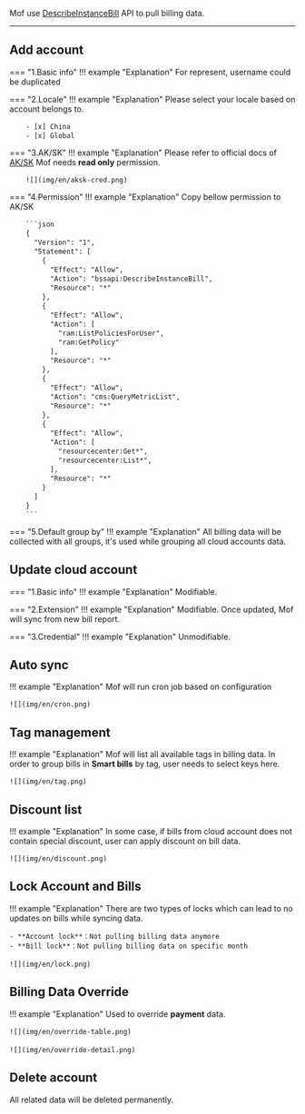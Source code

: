 Mof use [DescribeInstanceBill](https://www.alibabacloud.com/help/en) API to pull billing data.

---

## Add account
=== "1.Basic info"
    !!! example "Explanation"
        For represent, username could be duplicated

=== "2.Locale"
    !!! example "Explanation"
        Please select your locale based on account belongs to.

        - [x] China
        - [x] Global

=== "3.AK/SK"
    !!! example "Explanation"
        Please refer to official docs of [AK/SK](https://www.alibabacloud.com/help/en/cloud-migration-guide-for-beginners/latest/obtain-an-accesskey-pair?spm=a3c0i.23458820.2359477120.252.f0237d3f5WFa9F)
        Mof needs **read only** permission.

        ![](img/en/aksk-cred.png)

=== "4.Permission"
    !!! example "Explanation"
        Copy bellow permission to AK/SK

        ```json
        {
          "Version": "1",
          "Statement": [
            {
              "Effect": "Allow",
              "Action": "bssapi:DescribeInstanceBill",
              "Resource": "*"
            },
            {
              "Effect": "Allow",
              "Action": [
                "ram:ListPoliciesForUser",
                "ram:GetPolicy"
              ],
              "Resource": "*"
            },
            {
              "Effect": "Allow",
              "Action": "cms:QueryMetricList",
              "Resource": "*"
            },
            {
              "Effect": "Allow",
              "Action": [
                "resourcecenter:Get*",
                "resourcecenter:List*",
              ],
              "Resource": "*"
            }
          ]
        }
        ```

=== "5.Default group by"
    !!! example "Explanation"
        All billing data will be collected with all groups, it's used while grouping all cloud accounts data.

## Update cloud account
=== "1.Basic info"
    !!! example "Explanation"
        Modifiable.

=== "2.Extension"
    !!! example "Explanation"
        Modifiable. Once updated, Mof will sync from new bill report.

=== "3.Credential"
    !!! example "Explanation"
        Unmodifiable.

## Auto sync
!!! example "Explanation"
    Mof will run cron job based on configuration

    ![](img/en/cron.png)

## Tag management
!!! example "Explanation"
    Mof will list all available tags in billing data. In order to group bills in **Smart bills** by tag, user needs to select keys here.

    ![](img/en/tag.png)

## Discount list
!!! example "Explanation"
    In some case, if bills from cloud account does not contain special discount, user can apply discount on bill data.

    ![](img/en/discount.png)

## Lock Account and Bills
!!! example "Explanation"
    There are two types of locks which can lead to no updates on bills while syncing data.

    - **Account lock**：Not pulling billing data anymore
    - **Bill lock**：Not pulling billing data on specific month

    ![](img/en/lock.png)

## Billing Data Override
!!! example "Explanation"
    Used to override **payment** data.

    ![](img/en/override-table.png)

    ![](img/en/override-detail.png)

## Delete account
All related data will be deleted permanently.
